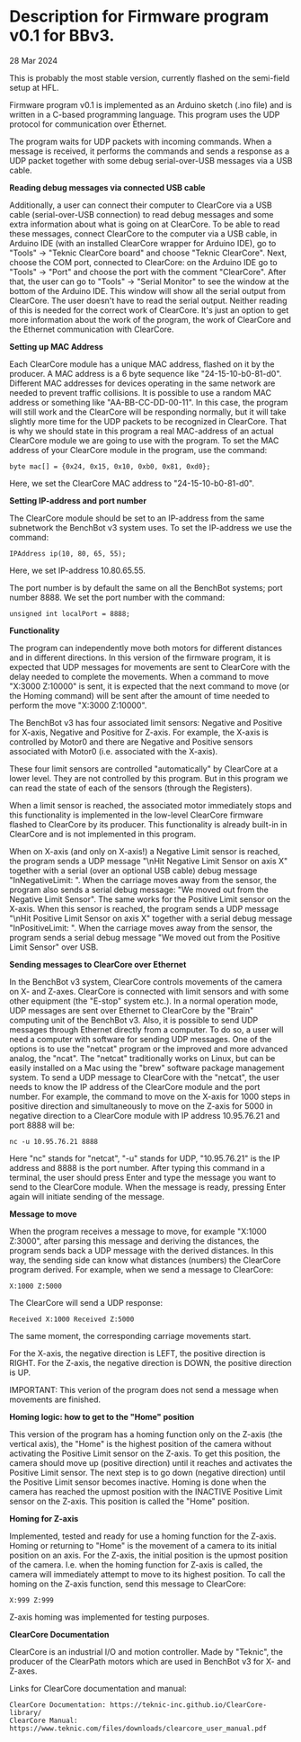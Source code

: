 # Description for Firmware program v0.1 for BBv3.

28 Mar 2024

This is probably the most stable version, currently flashed on the semi-field setup at HFL.

Firmware program v0.1 is implemented as an Arduino sketch (.ino file) and is written in a C-based programming language. This program uses the UDP protocol for communication over Ethernet. 

The program waits for UDP packets with incoming commands. When a message is received, it performs the commands and sends a response as a UDP packet together with some debug serial-over-USB messages via a USB cable.

**Reading debug messages via connected USB cable**

Additionally, a user can connect their computer to ClearCore via a USB cable (serial-over-USB connection) to read debug messages and some extra information about what is going on at ClearCore. To be able to read these messages, connect ClearCore to the computer via a USB cable, in Arduino IDE (with an installed ClearCore wrapper for Arduino IDE), go to "Tools" -> "Teknic ClearCore board" and choose "Teknic ClearCore". Next, choose the COM port, connected to ClearCore: on the Arduino IDE go to "Tools" -> "Port" and choose the port with the comment "ClearCore". After that, the user can go to "Tools" -> "Serial Monitor" to see the window at the bottom of the Arduino IDE. This window will show all the serial output from ClearCore.
The user doesn't have to read the serial output. Neither reading of this is needed for the correct work of ClearCore. It's just an option to get more information about the work of the program, the work of ClearCore and the Ethernet communication with ClearCore.


**Setting up MAC Address**

Each ClearCore module has a unique MAC address, flashed on it by the producer. A MAC address is a 6 byte sequence like "24-15-10-b0-81-d0". Different MAC addresses for devices operating in the same network are needed to prevent traffic collisions. It is possible to use a random MAC address or something like "AA-BB-CC-DD-00-11". In this case, the program will still work and the ClearCore will be responding normally, but it will take slightly more time for the UDP packets to be recognized in ClearCore. That is why we should state in this program a real MAC-address of an actual ClearCore module we are going to use with the program.
To set the MAC address of your ClearCore module in the program, use the command:
```
byte mac[] = {0x24, 0x15, 0x10, 0xb0, 0x81, 0xd0};
```
Here, we set the ClearCore MAC address to "24-15-10-b0-81-d0".


**Setting IP-address and port number**

The ClearCore module should be set to an IP-address from the same subnetwork the BenchBot v3 system uses. To set the IP-address we use the command:
```
IPAddress ip(10, 80, 65, 55);
```
Here, we set IP-address 10.80.65.55.

The port number is by default the same on all the BenchBot systems; port number 8888.
We set the port number with the command:
```
unsigned int localPort = 8888;
```

**Functionality**

The program can independently move both motors for different distances and in different directions. In this version of the firmware program, it is expected that UDP messages for movements are sent to ClearCore with the delay needed to complete the movements. When a command to move "X:3000 Z:10000" is sent, it is expected that the next command to move (or the Homing command) will be sent after the amount of time needed to perform the move "X:3000 Z:10000".

The BenchBot v3 has four associated limit sensors: Negative and Positive for X-axis, Negative and Positive for Z-axis. For example, the X-axis is controlled by Motor0 and there are Negative and Positive sensors associated with Motor0 (i.e. associated with the X-axis).

These four limit sensors are controlled "automatically" by ClearCore at a lower level. They are not controlled by this program. But in this program we can read the state of each of the sensors (through the Registers).

When a limit sensor is reached, the associated motor immediately stops and this functionality is implemented in the low-level ClearCore firmware flashed to ClearCore by its producer. This functionality is already built-in in ClearCore and is not implemented in this program.

When on X-axis (and only on X-axis!) a Negative Limit sensor is reached, the program sends a UDP message "\nHit Negative Limit Sensor on axis X" together with a serial (over an optional USB cable) debug message "InNegativeLimit:  ". When the carriage moves away from the sensor, the program also sends a serial debug message: "We moved out from the Negative Limit Sensor".
The same works for the Positive Limit sensor on the X-axis. When this sensor is reached, the program sends a UDP message "\nHit Positive Limit Sensor on axis X" together with a serial debug message "InPositiveLimit:  ". When the carriage moves away from the sensor, the program sends a serial debug message "We moved out from the Positive Limit Sensor" over USB.


**Sending messages to ClearCore over Ethernet**

In the BenchBot v3 system, ClearCore controls movements of the camera on X- and Z-axes. ClearCore is connected with limit sensors and with some other equipment (the "E-stop" system etc.). In a normal operation mode, UDP messages are sent over Ethernet to ClearCore by the "Brain" computing unit of the BenchBot v3.
Also, it is possible to send UDP messages through Ethernet directly from a computer. To do so, a user will need a computer with software for sending UDP messages. One of the options is to use the "netcat" program or the improved and more advanced analog, the "ncat".
The "netcat" traditionally works on Linux, but can be easily installed on a Mac using the "brew" software package management system.
To send a UDP message to ClearCore with the "netcat", the user needs to know the IP address of the ClearCore module and the port number. For example, the command to move on the X-axis for 1000 steps in positive direction and simultaneously to move on the Z-axis for 5000 in negative direction to a ClearCore module with IP address 10.95.76.21 and port 8888 will be:
```
nc -u 10.95.76.21 8888
```
Here "nc" stands for "netcat", "-u" stands for UDP, "10.95.76.21" is the IP address and 8888 is the port number.
After typing this command in a terminal, the user should press Enter and type the message you want to send to the ClearCore module. When the message is ready, pressing Enter again will initiate sending of the message.


**Message to move**

When the program receives a message to move, for example "X:1000 Z:3000", after parsing this message and deriving the distances, the program sends back a UDP message with the derived distances. In this way, the sending side can know what distances (numbers) the ClearCore program derived.
For example, when we send a message to ClearCore: 
```
X:1000 Z:5000
```
The ClearCore will send a UDP response:
```
Received X:1000 Received Z:5000
```
The same moment, the corresponding carriage movements start.

For the X-axis, the negative direction is LEFT, the positive direction is RIGHT.
For the Z-axis, the negative direction is DOWN, the positive direction is UP.

IMPORTANT: This verion of the program does not send a message when movements are finished.


**Homing logic: how to get to the "Home" position**

This version of the program has a homing function only on the Z-axis (the vertical axis), the "Home" is the highest position of the camera without activating the Positive Limit sensor on the Z-axis. To get this position, the camera should move up (positive direction) until it reaches and activates the Positive Limit sensor. The next step is to go down (negative direction) until the Positive Limit sensor becomes inactive. Homing is done when the camera has reached the upmost position with the INACTIVE Positive Limit sensor on the Z-axis. This position is called the "Home" position.


**Homing for Z-axis**

Implemented, tested and ready for use a homing function for the Z-axis. Homing or returning to "Home" is the movement of a camera to its initial position on an axis. For the Z-axis, the initial position is the upmost position of the camera. I.e. when the homing function for Z-axis is called, the camera will immediately attempt to move to its highest position.
To call the homing on the Z-axis function, send this message to ClearCore:
```
X:999 Z:999
```
Z-axis homing was implemented for testing purposes.


**ClearCore Documentation**

ClearCore is an industrial I/O and motion controller. Made by "Teknic", the producer of the ClearPath motors which are used in BenchBot v3 for X- and Z-axes.

Links for ClearCore documentation and manual:

```
ClearCore Documentation: https://teknic-inc.github.io/ClearCore-library/
ClearCore Manual: https://www.teknic.com/files/downloads/clearcore_user_manual.pdf
``` 
